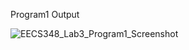 Program1 Output

![EECS348_Lab3_Program1_Screenshot](https://user-images.githubusercontent.com/103295891/218339259-62bda585-9687-4994-96ae-762d7421e23e.jpg)
